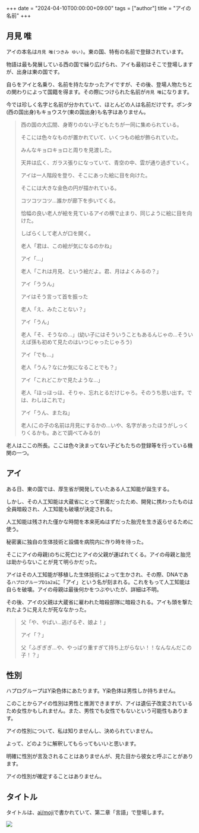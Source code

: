 +++
date = "2024-04-10T00:00:00+09:00"
tags = ["author"]
title = "アイの名前"
+++

## 月見 唯

アイの本名は`月見 唯(つきみ ゆい)`。東の国、特有の名前で登録されています。

物語は最も発展している西の国で繰り広げられ、アイも最初はそこで登場しますが、出身は東の国です。

自らをアイと名乗り、名前を持たなかったアイですが、その後、登場人物たちとの関わりによって国籍を得ます。その際につけられた名前が`月見 唯`になります。

今では珍しく名字と名前が分かれていて、ほとんどの人は名前だけです。ポンタ(西の国出身)もキョウスケ(東の国出身)も名字はありません。

> 西の国の大広間、身寄りのない子どもたちが一同に集められている。
>
> そこには色々なものが置かれていて、いくつもの絵が飾られていた。
> 
> みんなキョロキョロと周りを見渡した。
> 
> 天井は広く、ガラス張りになっていて、青空の中、雲が通り過ぎていく。
> 
> アイは一人階段を登り、そこにあった絵に目を向けた。
> 
> そこには大きな金色の円が描かれている。
> 
> コツコツコツ...誰かが廊下を歩いてくる。
> 
> 恰幅の良い老人が絵を見ているアイの横で止まり、同じように絵に目を向けた。
> 
> しばらくして老人が口を開く。
>
> 老人「君は、この絵が気になるのかね」
> 
> アイ「...」
> 
> 老人「これは月見、という絵だよ。君、月はよくみるの？」
> 
> アイ「ううん」
> 
> アイはそう言って首を振った
> 
> 老人「え、みたことない？」
>
> アイ「うん」
> 
> 老人「そ、そうなの...」(幼い子にはそういうこともあるんじゃの...そういえば孫も初めて見たのはいつじゃったじゃろう)
>
> アイ「でも...」
>
> 老人「うん？なにか気になることでも？」
>
> アイ「これどこかで見たような...」
> 
> 老人「ほっほっほ、そりゃ、忘れとるだけじゃろ。そのうち思い出す。では、わしはこれで」
>
> アイ「うん、またね」
>
> 老人(この子の名前は月見にするかの...いや、名字があったほうがしっくりくるかも。あとで調べてみるか)

老人はここの所長。ここは色々決まってない子どもたちの登録等を行っている機関の一つ。

## アイ

ある日、東の国では、厚生省が開発していたある人工知能が誕生する。

しかし、その人工知能は大蔵省にとって邪魔だったため、開発に携わったものは全員暗殺され、人工知能も破壊が決定される。

人工知能は残された僅かな時間を本来死ぬはずだった胎児を生き返らせるために使う。

秘密裏に独自の生体技術と設備を病院内に作り時を待った。

そこにアイの母親(のちに死亡)とアイの父親が運ばれてくる。アイの母親と胎児は助からないことが見て明らかだった。

アイはその人工知能が移植した生体技術によって生かされ、その際、DNAである`ハプログループD1a2a`に「アイ」という名が刻まれる。これをもって人工知能は自らを破壊。アイの母親は最後何かをつぶやいたが、詳細は不明。

その後、アイの父親は大蔵省に雇われた暗殺部隊に暗殺される。アイも頭を撃たれたように見えたが死ななかった。

> 父「や、やばい...逃げるぞ、娘よ！」
> 
> アイ「？」
> 
> 父「ふぎぎぎ...や、やっぱり重すぎて持ち上がらない！！なんなんだこの子！？」

## 性別

ハプログループはY染色体にあたります。Y染色体は男性しか持ちません。

このことからアイの性別は男性と推測できますが、アイは遺伝子改変されているため女性かもしれません。また、男性でも女性でもないという可能性もあります。

アイの性別について、私は知りませんし、決められていません。

よって、どのように解釈してもらってもいいと思います。

明確に性別が言及されることはありませんが、見た目から彼女と呼ぶことがあります。

アイの性別が確定することはありません。

## タイトル

タイトルは、[ai/moji](https://git.syui.ai/ai/moji)で書かれていて、第二章「言語」で登場します。

![](https://git.syui.ai/ai/moji/raw/branch/main/png/yui.png)


